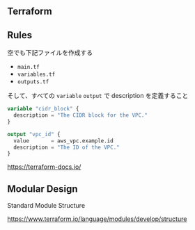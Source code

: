 ## Terraform

## Rules
空でも下記ファイルを作成する
* `main.tf`
* `variables.tf`
* `outputs.tf`

そして、すべての `variable` `output` で description を定義すること

```terraform
variable "cidr_block" {
  description = "The CIDR block for the VPC."
}

output "vpc_id" {
  value       = aws_vpc.example.id
  description = "The ID of the VPC."
}
```

https://terraform-docs.io/

## Modular Design
Standard Module Structure

https://www.terraform.io/language/modules/develop/structure
